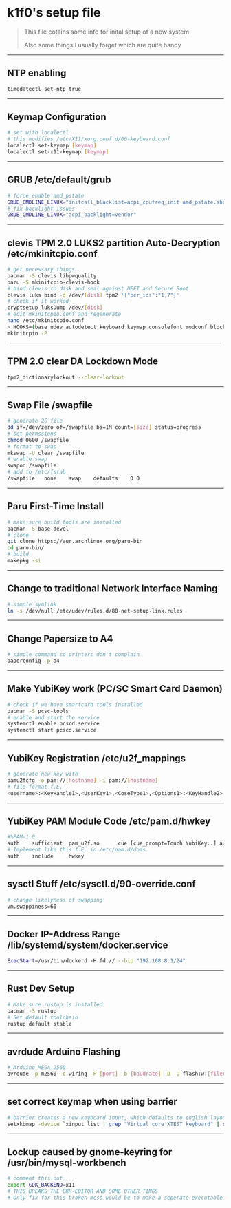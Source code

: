 # k1f0's setup file

> This file cotains some info for inital setup of a new system
>
> Also some things I usually forget which are quite handy

---

## NTP enabling

```bash
timedatectl set-ntp true
```

---

## Keymap Configuration

```bash
# set with localectl
# this modifies /etc/X11/xorg.conf.d/00-keyboard.conf
localectl set-keymap [keymap]
localectl set-x11-keymap [keymap]
```

---

## GRUB /etc/default/grub

```bash
# force enable amd_pstate
GRUB_CMDLINE_LINUX="initcall_blacklist=acpi_cpufreq_init amd_pstate.shared_mem=1"
# fix backlight issues
GRUB_CMDLINE_LINUX="acpi_backlight=vendor"
```

---

## clevis TPM 2.0 LUKS2 partition Auto-Decryption /etc/mkinitcpio.conf

```bash
# get necessary things
pacman -S clevis libpwquality
paru -S mkinitcpio-clevis-hook
# bind clevis to disk and seal against UEFI and Secure Boot
clevis luks bind -d /dev/[disk] tpm2 '{"pcr_ids":"1,7"}'
# check if it worked
cryptsetup luksDump /dev/[disk]
# edit mkinitcpio.conf and regenerate
nano /etc/mkinitcpio.conf
> HOOKS=(base udev autodetect keyboard keymap consolefont modconf block clevis encrypt lvm2 filesystems fsck)
mkinitcpio -P
```

---

## TPM 2.0 clear DA Lockdown Mode

```bash
tpm2_dictionarylockout --clear-lockout
```

---

## Swap File /swapfile

```bash
# generate 2G file
dd if=/dev/zero of=/swapfile bs=1M count=[size] status=progress
# set permssions
chmod 0600 /swapfile
# format to swap
mkswap -U clear /swapfile
# enable swap
swapon /swapfile
# add to /etc/fstab
/swapfile   none    swap    defaults    0 0
```

---

## Paru First-Time Install

```bash
# make sure build tools are installed
pacman -S base-devel
# clone
git clone https://aur.archlinux.org/paru-bin
cd paru-bin/
# build
makepkg -si
```

---

## Change to traditional Network Interface Naming

```bash
# simple symlink
ln -s /dev/null /etc/udev/rules.d/80-net-setup-link.rules
```

---

## Change Papersize to A4

```bash
# simple command so printers don't complain
paperconfig -p a4
```

---

## Make YubiKey work (PC/SC Smart Card Daemon)

```bash
# check if we have smartcard tools installed
pacman -S pcsc-tools
# enable and start the service
systemctl enable pcscd.service
systemctl start pcscd.service
```

---

## YubiKey Registration /etc/u2f_mappings

```bash
# generate new key with
pamu2fcfg -o pam://[hostname] -i pam://[hostname]
# file format f.E.
<username>:<KeyHandle1>,<UserKey1>,<CoseType1>,<Options1>:<KeyHandle2>,<UserKey2>,<CoseType2>,<Options2>
```

---

## YubiKey PAM Module Code /etc/pam.d/hwkey

```bash
#%PAM-1.0
auth    sufficient  pam_u2f.so      cue [cue_prompt=Touch YubiKey..] authfile=/etc/u2f_mappings
# Implement like this f.E. in /etc/pam.d/doas
auth    include     hwkey
```

---

## sysctl Stuff /etc/sysctl.d/90-override.conf

```bash
# change likelyness of swapping
vm.swappiness=60
```

---

## Docker IP-Address Range /lib/systemd/system/docker.service

```bash
ExecStart=/usr/bin/dockerd -H fd:// --bip "192.168.8.1/24"
```

---

## Rust Dev Setup

```bash
# Make sure rustup is installed
pacman -S rustup
# Set default toolchain
rustup default stable
```

---

## avrdude Arduino Flashing

```bash
# Arduino MEGA 2560
avrdude -p m2560 -c wiring -P [port] -b [baudrate] -D -U flash:w:[filename]
```

---

## set correct keymap when using barrier

```bash
# barrier creates a new keyboard input, which defaults to english layout
setxkbmap -device `xinput list | grep "Virtual core XTEST keyboard" | sed -e 's/.\+=\([0-9]\+\).\+/\1/'` [keymap]
```

---

## Lockup caused by gnome-keyring for /usr/bin/mysql-workbench

```bash
# comment this out
export GDK_BACKEND=x11
# THIS BREAKS THE ERR-EDITOR AND SOME OTHER TINGS
# Only fix for this broken mess would be to make a seperate executable
```
